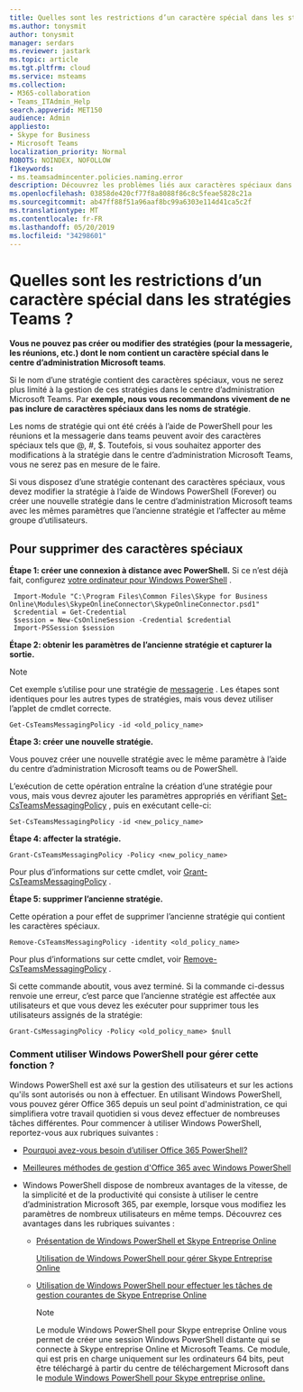 ```yaml
---
title: Quelles sont les restrictions d’un caractère spécial dans les stratégies Teams ?
ms.author: tonysmit
author: tonysmit
manager: serdars
ms.reviewer: jastark
ms.topic: article
ms.tgt.pltfrm: cloud
ms.service: msteams
ms.collection:
- M365-collaboration
- Teams_ITAdmin_Help
search.appverid: MET150
audience: Admin
appliesto:
- Skype for Business
- Microsoft Teams
localization_priority: Normal
ROBOTS: NOINDEX, NOFOLLOW
f1keywords:
- ms.teamsadmincenter.policies.naming.error
description: Découvrez les problèmes liés aux caractères spéciaux dans les noms de stratégies et ce que vous pouvez faire pour résoudre ce problème.
ms.openlocfilehash: 03858de420cf77f8a8088f86c8c5feae5828c21a
ms.sourcegitcommit: ab47ff88f51a96aaf8bc99a6303e114d41ca5c2f
ms.translationtype: MT
ms.contentlocale: fr-FR
ms.lasthandoff: 05/20/2019
ms.locfileid: "34298601"
---
```

# <a name="what-are-the-special-character-restrictions-in-teams-policies"></a>Quelles sont les restrictions d’un caractère spécial dans les stratégies Teams ?

**Vous ne pouvez pas créer ou modifier des stratégies (pour la messagerie, les réunions, etc.) dont le nom contient un caractère spécial dans le centre d’administration Microsoft teams**. 

Si le nom d’une stratégie contient des caractères spéciaux, vous ne serez plus limité à la gestion de ces stratégies dans le centre d’administration Microsoft Teams. Par **exemple, nous vous recommandons vivement de ne pas inclure de caractères spéciaux dans les noms de stratégie**. 

Les noms de stratégie qui ont été créés à l’aide de PowerShell pour les réunions et la messagerie dans teams peuvent avoir des caractères spéciaux tels que @, #, $. Toutefois, si vous souhaitez apporter des modifications à la stratégie dans le centre d’administration Microsoft Teams, vous ne serez pas en mesure de le faire. 

Si vous disposez d’une stratégie contenant des caractères spéciaux, vous devez modifier la stratégie à l’aide de Windows PowerShell (Forever) ou créer une nouvelle stratégie dans le centre d’administration Microsoft teams avec les mêmes paramètres que l’ancienne stratégie et l’affecter au même groupe d’utilisateurs.

## <a name="to-remove-special-characters"></a>Pour supprimer des caractères spéciaux

**Étape 1: créer une connexion à distance avec PowerShell.** 
Si ce n’est déjà fait, configurez [votre ordinateur pour Windows PowerShell](https://docs.microsoft.com/skypeforbusiness/set-up-your-computer-for-windows-powershell/set-up-your-computer-for-windows-powershell) .
```
 Import-Module "C:\Program Files\Common Files\Skype for Business Online\Modules\SkypeOnlineConnector\SkypeOnlineConnector.psd1"
 $credential = Get-Credential
 $session = New-CsOnlineSession -Credential $credential
 Import-PSSession $session
```


**Étape 2: obtenir les paramètres de l’ancienne stratégie et capturer la sortie.**

> [!NOTE]
> Cet exemple s’utilise pour une stratégie de [messagerie](https://docs.microsoft.com/powershell/module/skype/get-csteamsmessagingpolicy?view=skype-ps) .  Les étapes sont identiques pour les autres types de stratégies, mais vous devez utiliser l’applet de cmdlet correcte. 

  ```
  Get-CsTeamsMessagingPolicy -id <old_policy_name>
  ```


**Étape 3: créer une nouvelle stratégie.**

Vous pouvez créer une nouvelle stratégie avec le même paramètre à l’aide du centre d’administration Microsoft teams ou de PowerShell.

L’exécution de cette opération entraîne la création d’une stratégie pour vous, mais vous devrez ajouter les paramètres appropriés en vérifiant [Set-CsTeamsMessagingPolicy](https://docs.microsoft.com/powershell/module/skype/set-csteamsmessagingpolicy?view=skype-ps) , puis en exécutant celle-ci:

  ```
  Set-CsTeamsMessagingPolicy -id <new_policy_name>
 ```
**Étape 4: affecter la stratégie.**
 ```
Grant-CsTeamsMessagingPolicy -Policy <new_policy_name>
 ```
Pour plus d’informations sur cette cmdlet, voir [Grant-CsTeamsMessagingPolicy](https://docs.microsoft.com/powershell/module/skype/grant-csteamsmessagingpolicy?view=skype-ps) .

**Étape 5: supprimer l’ancienne stratégie.**

Cette opération a pour effet de supprimer l’ancienne stratégie qui contient les caractères spéciaux.
  ```
  Remove-CsTeamsMessagingPolicy -identity <old_policy_name>
  ```
Pour plus d’informations sur cette cmdlet, voir [Remove-CsTeamsMessagingPolicy](https://docs.microsoft.com/powershell/module/skype/remove-csteamsmessagingpolicy?view=skype-ps) .

Si cette commande aboutit, vous avez terminé. Si la commande ci-dessus renvoie une erreur, c’est parce que l’ancienne stratégie est affectée aux utilisateurs et que vous devez les exécuter pour supprimer tous les utilisateurs assignés de la stratégie:

```
Grant-CsMessagingPolicy -Policy <old_policy_name> $null
```
### <a name="want-to-know-how-to-manage-with-windows-powershell"></a>Comment utiliser Windows PowerShell pour gérer cette fonction ?

Windows PowerShell est axé sur la gestion des utilisateurs et sur les actions qu'ils sont autorisés ou non à effectuer. En utilisant Windows PowerShell, vous pouvez gérer Office 365 depuis un seul point d'administration, ce qui simplifiera votre travail quotidien si vous devez effectuer de nombreuses tâches différentes. Pour commencer à utiliser Windows PowerShell, reportez-vous aux rubriques suivantes :
    
  - [Pourquoi avez-vous besoin d’utiliser Office 365 PowerShell?](https://go.microsoft.com/fwlink/?LinkId=525041)
    
  - [Meilleures méthodes de gestion d'Office 365 avec Windows PowerShell](https://go.microsoft.com/fwlink/?LinkId=525142)
    
- Windows PowerShell dispose de nombreux avantages de la vitesse, de la simplicité et de la productivité qui consiste à utiliser le centre d’administration Microsoft 365, par exemple, lorsque vous modifiez les paramètres de nombreux utilisateurs en même temps. Découvrez ces avantages dans les rubriques suivantes :
    
  - [Présentation de Windows PowerShell et Skype Entreprise Online](https://go.microsoft.com/fwlink/?LinkId=525039)
    
    [Utilisation de Windows PowerShell pour gérer Skype Entreprise Online](https://go.microsoft.com/fwlink/?LinkId=525453)
    
  - [Utilisation de Windows PowerShell pour effectuer les tâches de gestion courantes de Skype Entreprise Online](https://go.microsoft.com/fwlink/?LinkId=525038)
    
    > [!NOTE]
    > Le module Windows PowerShell pour Skype entreprise Online vous permet de créer une session Windows PowerShell distante qui se connecte à Skype entreprise Online et Microsoft Teams. Ce module, qui est pris en charge uniquement sur les ordinateurs 64 bits, peut être téléchargé à partir du centre de téléchargement Microsoft dans le [module Windows PowerShell pour Skype entreprise online.](https://go.microsoft.com/fwlink/?LinkId=294688)
  

